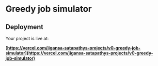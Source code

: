 # Greedy job simulator


## Deployment

Your project is live at:

**[https://vercel.com/jigansa-satapathys-projects/v0-greedy-job-simulator](https://vercel.com/jigansa-satapathys-projects/v0-greedy-job-simulator)**

